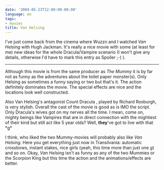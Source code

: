 ```yaml
---
date: '2004-05-23T12:00:00-00:00'
language: en
tags:
- movies
title: Van Helsing
---
```



I've just come back from the cinema where Wuzzn and I watched <em>Van Helsing</em> with Hugh Jackman. It's really a nice movie with some (at least for me) new ideas for the whole Dracula/Vampire scenario (I won't give any details, otherwise I'd have to mark this entry as Spoiler ;-) ).

--------------

Although this movie is from the same producer as <em>The Mummy</em> it is by far not as funny as the adventures about the toilet paper monster(s). Only Helsing as sometimes a funny saying or two but that's it. The action definitely dominates the movie. The special effects are nice and the locations look well constructed.

Also Van Helsing's antagonist Count Dracula , played by Richard Roxburgh, is very stylish. Overall the cast of the movie is good as is IMO the script. Only Dracula's wives got on my nerves all the time. I mean, come on, mighty beings like Vampires that are in direct connection with the mightiest of their kind but still act like 5 year olds? Well, <strong>they</strong>'ve got to live with that \*g\*

I think, who liked the two Mummy-movies will probably also like <em>Van Helsing</em>. Here you get everything just now in Transilvania: automatic crossbows, instant stakes, nice girls (yeah, this time more than just one *g*) and so on. Okay, <em>Van Helsing</em> isn't as funny as any of the two Mummies or the Scorpion King but this time the action and the animations/effects are better.

